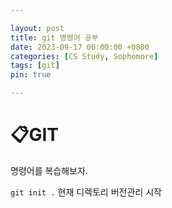```yaml
---

layout: post
title: git 명령어 공부
date: 2023-09-17 00:00:00 +0800
categories: [CS Study, Sophomore]
tags: [git]
pin: true

---
```


&#128203;GIT
============
명령어를 복습해보자.

`git init .` 현재 디렉토리 버전관리 시작
